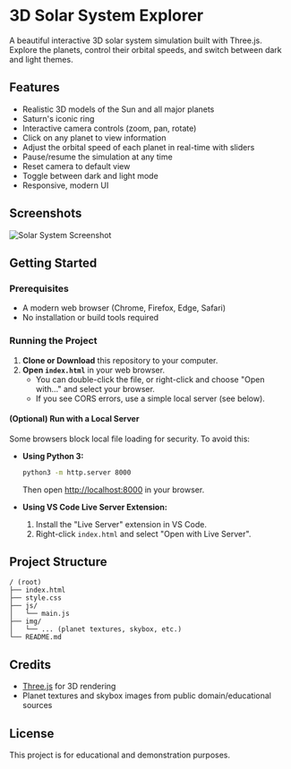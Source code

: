 # 3D Solar System Explorer

A beautiful interactive 3D solar system simulation built with Three.js. Explore the planets, control their orbital speeds, and switch between dark and light themes.

## Features

- Realistic 3D models of the Sun and all major planets
- Saturn's iconic ring
- Interactive camera controls (zoom, pan, rotate)
- Click on any planet to view information
- Adjust the orbital speed of each planet in real-time with sliders
- Pause/resume the simulation at any time
- Reset camera to default view
- Toggle between dark and light mode
- Responsive, modern UI

## Screenshots

![Solar System Screenshot](screenshot.png)

## Getting Started

### Prerequisites

- A modern web browser (Chrome, Firefox, Edge, Safari)
- No installation or build tools required

### Running the Project

1. **Clone or Download** this repository to your computer.
2. **Open `index.html`** in your web browser.
   - You can double-click the file, or right-click and choose "Open with..." and select your browser.
   - If you see CORS errors, use a simple local server (see below).

#### (Optional) Run with a Local Server

Some browsers block local file loading for security. To avoid this:

- **Using Python 3:**

  ```sh
  python3 -m http.server 8000
  ```

  Then open [http://localhost:8000](http://localhost:8000) in your browser.

- **Using VS Code Live Server Extension:**
  1. Install the "Live Server" extension in VS Code.
  2. Right-click `index.html` and select "Open with Live Server".

## Project Structure

```
/ (root)
├── index.html
├── style.css
├── js/
│   └── main.js
├── img/
│   └── ... (planet textures, skybox, etc.)
└── README.md
```

## Credits

- [Three.js](https://threejs.org/) for 3D rendering
- Planet textures and skybox images from public domain/educational sources

## License

This project is for educational and demonstration purposes.
